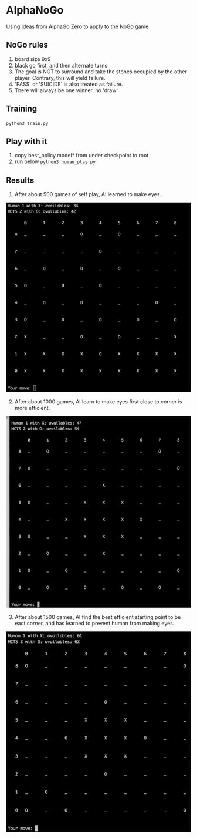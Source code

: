 # AlphaNoGo
Using ideas from AlphaGo Zero to apply to the NoGo game

## NoGo rules
1. board size 9x9
2. black go first, and then alternate turns
3. The goal is NOT to surround and take the stones occupied by the other player. Contrary, this will yield failure.
4. 'PASS' or 'SUICIDE' is also treated as failure.
5. There will always be one winner, no 'draw'

## Training
`python3 train.py`

## Play with it
1. copy best_policy.model* from under checkpoint to root
2. run below
`python3 human_play.py`

## Results
1. After about 500 games of self play, AI learned to make eyes.

![image](pic/AlphaNoGo_500.png)

2. After about 1000 games, AI learn to make eyes first close to corner is more efficient.

![iamge](pic/AlphaNoGo_1000.png)

3. After about 1500 games, AI find the best efficient starting point to be eact corner, and has learned to prevent human from making eyes.

![image](pic/AlphaNoGo_1500.png)

 